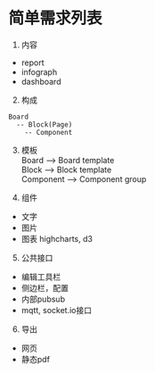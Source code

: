 # 简单需求列表

1. 内容  
  - report
  - infograph
  - dashboard

2. 构成  
```
Board  
  -- Block(Page)  
    -- Component  
```

3. 模板  
Board --> Board template  
Block --> Block template  
Component --> Component group

4. 组件
  - 文字
  - 图片
  - 图表 highcharts, d3

5. 公共接口
  - 编辑工具栏
  - 侧边栏，配置
  - 内部pubsub
  - mqtt, socket.io接口

6. 导出  
  - 网页
  - 静态pdf
